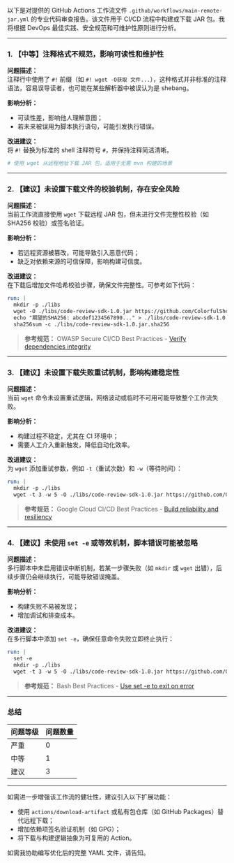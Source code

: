 以下是对提供的 GitHub Actions 工作流文件 `.github/workflows/main-remote-jar.yml` 的专业代码审查报告。该文件用于 CI/CD 流程中构建或下载 JAR 包。我将根据 DevOps 最佳实践、安全规范和可维护性原则进行分析。

---

### 1. 【中等】注释格式不规范，影响可读性和维护性

**问题描述：**  
注释行中使用了 `#!` 前缀（如 `#! wget -O获取 文件...`），这种格式并非标准的注释语法，容易误导读者，也可能在某些解析器中被误认为是 shebang。

**影响分析：**  
- 可读性差，影响他人理解意图；
- 若未来被误用为脚本执行语句，可能引发执行错误。

**改进建议：**  
将 `#!` 替换为标准的 shell 注释符号 `#`，并保持注释简洁清晰。

```yaml
# 使用 wget 从远程地址下载 JAR 包，适用于无需 mvn 构建的场景
```

---

### 2. 【建议】未设置下载文件的校验机制，存在安全风险

**问题描述：**  
当前工作流直接使用 `wget` 下载远程 JAR 包，但未进行文件完整性校验（如 SHA256 校验）或签名验证。

**影响分析：**  
- 若远程资源被篡改，可能导致引入恶意代码；
- 缺乏对依赖来源的可信保障，影响构建可信度。

**改进建议：**  
在下载后增加文件哈希校验步骤，确保文件完整性。可参考如下代码：

```yaml
run: |
  mkdir -p ./libs
  wget -O ./libs/code-review-sdk-1.0.jar https://github.com/ColorfulSheep/openai-code-review-log/releases/download/v1.0/code-review-sdk-1.0.jar
  echo "期望的SHA256: abcdef1234567890..." > ./libs/code-review-sdk-1.0.jar.sha256
  sha256sum -c ./libs/code-review-sdk-1.0.jar.sha256
```

> **参考规范：** OWASP Secure CI/CD Best Practices - [Verify dependencies integrity](https://owasp.org/www-project-secure-ci-cd/)

---

### 3. 【建议】未设置下载失败重试机制，影响构建稳定性

**问题描述：**  
当前 `wget` 命令未设置重试逻辑，网络波动或临时不可用可能导致整个工作流失败。

**影响分析：**  
- 构建过程不稳定，尤其在 CI 环境中；
- 需要人工介入重新触发，降低自动化效率。

**改进建议：**  
为 `wget` 添加重试参数，例如 `-t`（重试次数）和 `-w`（等待时间）：

```yaml
run: |
  mkdir -p ./libs
  wget -t 3 -w 5 -O ./libs/code-review-sdk-1.0.jar https://github.com/ColorfulSheep/openai-code-review-log/releases/download/v1.0/code-review-sdk-1.0.jar
```

> **参考规范：** Google Cloud CI/CD Best Practices - [Build reliability and resiliency](https://cloud.google.com/architecture/devops/devops-ci-cd-best-practices)

---

### 4. 【建议】未使用 `set -e` 或等效机制，脚本错误可能被忽略

**问题描述：**  
多行脚本中未启用错误中断机制，若某一步骤失败（如 `mkdir` 或 `wget` 出错），后续步骤仍会继续执行，可能导致错误掩盖。

**影响分析：**  
- 构建失败不易被发现；
- 增加调试和排查成本。

**改进建议：**  
在多行脚本中添加 `set -e`，确保任意命令失败立即终止执行：

```yaml
run: |
  set -e
  mkdir -p ./libs
  wget -t 3 -w 5 -O ./libs/code-review-sdk-1.0.jar https://github.com/ColorfulSheep/openai-code-review-log/releases/download/v1.0/code-review-sdk-1.0.jar
```

> **参考规范：** Bash Best Practices - [Use set -e to exit on error](https://bash.academy/best-practices/)

---

### 总结

| 问题等级 | 问题数量 |
|----------|----------|
| 严重     | 0        |
| 中等     | 1        |
| 建议     | 3        |

---

如需进一步增强该工作流的健壮性，建议引入以下扩展功能：

- 使用 `actions/download-artifact` 或私有包仓库（如 GitHub Packages）替代远程下载；
- 增加依赖项签名验证机制（如 GPG）；
- 将下载与构建逻辑抽象为可复用的 Action。

如需我协助编写优化后的完整 YAML 文件，请告知。